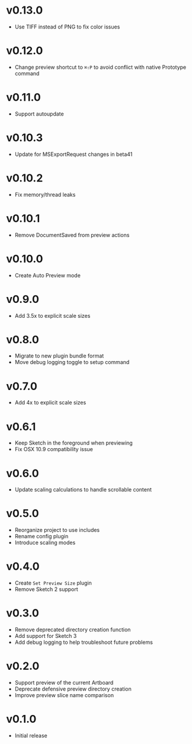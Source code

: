 # v0.13.0

* Use TIFF instead of PNG to fix color issues

# v0.12.0

* Change preview shortcut to `⌘⇧P` to avoid conflict with native Prototype command

# v0.11.0

* Support autoupdate

# v0.10.3

* Update for MSExportRequest changes in beta41

# v0.10.2

* Fix memory/thread leaks

# v0.10.1

* Remove DocumentSaved from preview actions

# v0.10.0

* Create Auto Preview mode

# v0.9.0

* Add 3.5x to explicit scale sizes

# v0.8.0

* Migrate to new plugin bundle format
* Move debug logging toggle to setup command

# v0.7.0

* Add 4x to explicit scale sizes

# v0.6.1

* Keep Sketch in the foreground when previewing
* Fix OSX 10.9 compatibility issue

# v0.6.0

* Update scaling calculations to handle scrollable content

# v0.5.0

* Reorganize project to use includes
* Rename config plugin
* Introduce scaling modes

# v0.4.0

* Create `Set Preview Size` plugin
* Remove Sketch 2 support

# v0.3.0

* Remove deprecated directory creation function
* Add support for Sketch 3
* Add debug logging to help troubleshoot future problems

# v0.2.0

* Support preview of the current Artboard
* Deprecate defensive preview directory creation
* Improve preview slice name comparison

# v0.1.0

* Initial release
